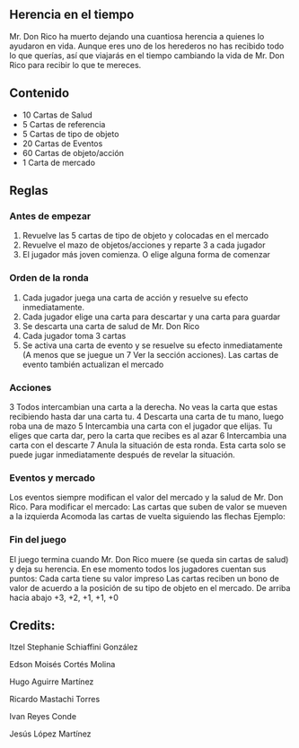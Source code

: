 Herencia en el tiempo
---------------------

Mr. Don Rico ha muerto dejando una cuantiosa herencia a quienes lo ayudaron en vida. Aunque eres uno de los herederos no has recibido todo lo que querías, así que viajarás en el tiempo cambiando la vida de Mr. Don Rico para recibir lo que te mereces.

## Contenido

- 10 Cartas de Salud
-  5 Cartas de referencia
-  5 Cartas de tipo de objeto
- 20 Cartas de Eventos
- 60 Cartas de objeto/acción
- 1 Carta de mercado

## Reglas

### Antes de empezar

1. Revuelve las 5 cartas de tipo de objeto y colocadas en el mercado
2. Revuelve el mazo de objetos/acciones y reparte 3 a cada jugador
3. El jugador más joven comienza. O elige alguna forma de comenzar

### Orden de la ronda

1. Cada jugador juega una carta de acción y resuelve su efecto inmediatamente.
2. Cada jugador elige una carta para descartar y una carta para guardar
3. Se descarta una carta de salud de Mr. Don Rico
4. Cada jugador toma 3 cartas
5. Se activa una carta de evento y se resuelve su efecto inmediatamente (A menos que se juegue un 7 Ver la sección acciones). Las cartas de evento también actualizan el mercado

### Acciones

3 Todos intercambian una carta a la derecha. No veas la carta que estas recibiendo hasta dar una carta tu.
4 Descarta una carta de tu mano, luego roba una de mazo
5 Intercambia una carta con el jugador que elijas. Tu eliges que carta dar, pero la carta que recibes es al azar
6 Intercambia una carta con el descarte
7 Anula la situación de esta ronda. Esta carta solo se puede jugar inmediatamente después de revelar la situación.

### Eventos y mercado

Los eventos siempre modifican el valor del mercado y la salud de Mr. Don Rico.
Para modificar el mercado:
Las cartas que suben de valor se mueven a la izquierda
Acomoda las cartas de vuelta siguiendo las flechas
Ejemplo:


### Fin del juego

El juego termina cuando Mr. Don Rico muere (se queda sin cartas de salud) y deja su herencia. En ese momento todos los jugadores cuentan sus puntos:
Cada carta tiene su valor impreso
Las cartas reciben un bono de valor de acuerdo a la posición de su tipo de objeto en el mercado. De arriba hacia abajo +3, +2, +1, +1, +0

## Credits:

Itzel Stephanie Schiaffini González

Edson Moisés Cortés Molina

Hugo Aguirre Martínez

Ricardo Mastachi Torres

Ivan Reyes Conde

Jesús López Martínez
